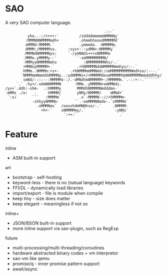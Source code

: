 # SAO

A very SAO computer language.

```
                                            .::-`                          
          yho..-:/++++:`         /sddddmmmmmNMMNNy`                        
         :MMMNNNMMMMmdh+         .ohmmhhooodMMMMMd`                        
         oMMMd:MMMMM.`           .ymmmdo. -NMMMMm.                         
         dMMM:/MMMMMso.     :sys+:-:ydMN+:NMMMMy`                          
        .MMMNdNMMMMNys:     `-/ymNNds+++sNMMMMo                            
        .MMMo.yMMMMy--`         `-smMMMMMMMMN/                             
        -MMMyyNMMMMNmho            :NMMMMMMMNhs/-.`                        
        +MMNoyMMMMM+.`          .+hNMMMMNdmNMMMMNmmhys/:-.`                
        hMMm..NMMMm:+s+-     .+hNMMMmmMMNmd:/smMMMMMMMMMNmdhso/:---.`      
       `NMMMmmNmmdddMMMNy..:ydNMMNs+/+MMMMMdosmMMMMMdmNNMMMMNmmdddhhy/     
        smNd/-:::--:MMMMMo-:/.-dMNdhmNMMMMM+-/MMMMMm.`.-::+:-.```````      
     `.` .hy+/.odmNNMMMMN      :MMm..yMMMMN+omMMNds.                       
/ys+`.ddh:-shm-  .:hMMMMy       MMMdhNMMMMNmdddmo-`                        
-mMMs ./o:   .     hMMMM/       yNMy/NMMMM/    mMNd+`                      
 `:s/       ```   :MMMMm`        .o`-MMMMN-://+hMMMMm-                     
            -shhyyNMMMm-       ``.-omMMMNNmdo-.`sMMMMm`                    
              .oMMMNms`  /oooshdmMNNhso/-.`     .NMMMM-                    
                +h+-`    sNMMMMmy/.`             :yNNs`                    
                          `:++:`                   .`                      
```

# Feature

inline

* ASM built-in support

art

* bootstrap     - self-hosting
* keyword-less  - there is no (natual language) keywords
* FFI/DL        - dynamically load libraries
* import/export - file is module when compile
* keep tiny     - size does matter
* keep elegant  - meaningless if not so

inline+

* JSON/BSON built-in support
* more inline support via sao-plugin, such as RegExp

future

* multi-processing/multi-threading/coroutines
* hardware abstracted binary codes + vm interpretor
* sao-vm like qemu
* promise/q     - inner promise pattern support
* await/async

















